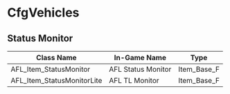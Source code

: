 # CfgVehicles

## Status Monitor

| Class Name                   | In-Game Name        | Type          |
| ---------------------------- | ------------------- | ------------- |
| AFL_Item_StatusMonitor       | AFL Status Monitor  | Item_Base_F   |
| AFL_Item_StatusMonitorLite   | AFL TL Monitor      | Item_Base_F   |
